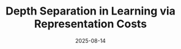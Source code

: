 ---
title: "Depth Separation in Learning via Representation Costs"
collection: talks
type: "Talk"
permalink: /talks/SeattleIFDS2025
venue: "IFDS Workshop on Theoretical 
Foundations of Applied AI"
date: 2025-08-14
location: "Seattle, Washington"
---